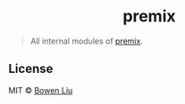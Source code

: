 <h1 align="center">premix</h1>

> All internal modules of [premix](https://github.com/lbwa/premix).

## License

MIT © [Bowen Liu](https://github.com/lbwa)
